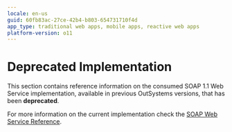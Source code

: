 ```yaml
---
locale: en-us
guid: 60fb83ac-27ce-42b4-b803-654731710f4d
app_type: traditional web apps, mobile apps, reactive web apps
platform-version: o11
---
```


# Deprecated Implementation

This section contains reference information on the consumed SOAP 1.1 Web Service implementation, available in previous OutSystems versions, that has been **deprecated**.

For more information on the current implementation check the [SOAP Web Service Reference](<../../../../lang/auto/ServiceStudio.Plugin.SOAP.SOAPClient.final.md>).
